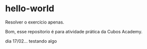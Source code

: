 # hello-world
Resolver o exercício apenas.

Bom, esse repositorio é para atividade prática da Cubos Academy. 

dia 17/02... testando algo